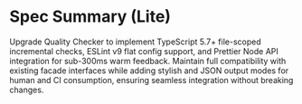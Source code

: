 # Spec Summary (Lite)

Upgrade Quality Checker to implement TypeScript 5.7+ file-scoped incremental checks, ESLint v9 flat config support, and Prettier Node API integration for sub-300ms warm feedback. Maintain full compatibility with existing facade interfaces while adding stylish and JSON output modes for human and CI consumption, ensuring seamless integration without breaking changes.